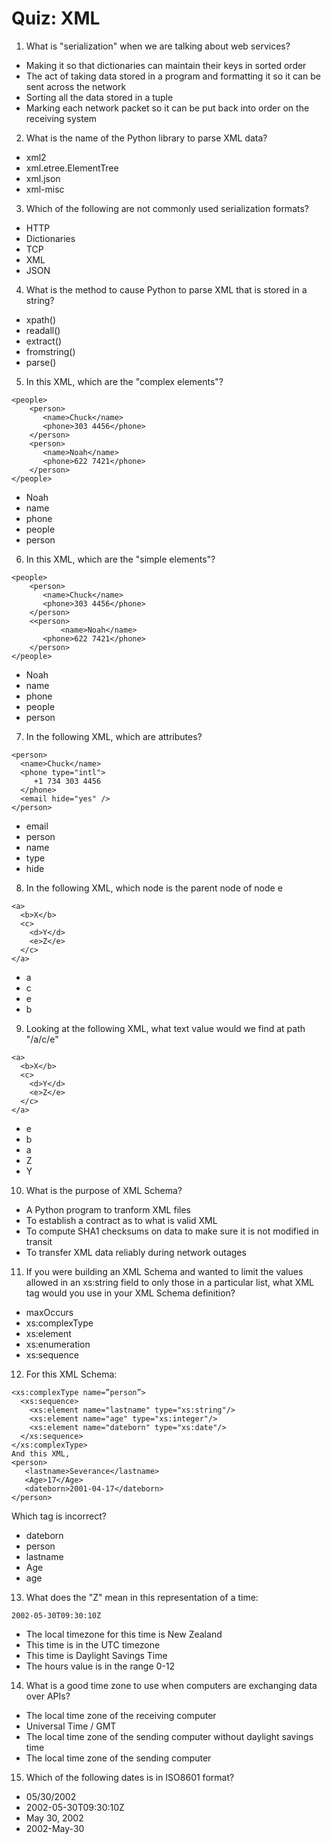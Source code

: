 # Quiz: XML

1. What is "serialization" when we are talking about web services?
- Making it so that dictionaries can maintain their keys in sorted order
- The act of taking data stored in a program and formatting it so it can be sent across the network
- Sorting all the data stored in a tuple
- Marking each network packet so it can be put back into order on the receiving system

2. What is the name of the Python library to parse XML data?
- xml2
- xml.etree.ElementTree
- xml.json
- xml-misc

3. Which of the following are not commonly used serialization formats?
- HTTP
- Dictionaries
- TCP
- XML
- JSON

4. What is the method to cause Python to parse XML that is stored in a string?
- xpath()
- readall()
- extract()
- fromstring()
- parse()

5. In this XML, which are the "complex elements"?
```
<people>
    <person>
       <name>Chuck</name>
       <phone>303 4456</phone>
    </person>
    <person>
       <name>Noah</name>
       <phone>622 7421</phone>
    </person>
</people>
```
- Noah
- name
- phone
- people
- person

6. In this XML, which are the "simple elements"?
```
<people>
    <person>
       <name>Chuck</name>
       <phone>303 4456</phone>
    </person>
    <<person>
           <name>Noah</name>
       <phone>622 7421</phone>
    </person>
</people>
```
- Noah
- name
- phone
- people
- person

7. In the following XML, which are attributes?
```
<person>
  <name>Chuck</name>
  <phone type="intl">
     +1 734 303 4456
  </phone>
  <email hide="yes" />
</person>
```
- email
- person
- name
- type
- hide

8. In the following XML, which node is the parent node of node e
```
<a>
  <b>X</b>
  <c>
    <d>Y</d>
    <e>Z</e>
  </c>
</a>
```
- a
- c
- e
- b

9. Looking at the following XML, what text value would we find at path "/a/c/e"
```
<a>
  <b>X</b>
  <c>
    <d>Y</d>
    <e>Z</e>
  </c>
</a>
```
- e
- b
- a
- Z
- Y

10. What is the purpose of XML Schema?
- A Python program to tranform XML files
- To establish a contract as to what is valid XML
- To compute SHA1 checksums on data to make sure it is not modified in transit
- To transfer XML data reliably during network outages

11. If you were building an XML Schema and wanted to limit the values allowed in an xs:string field to only those in a particular list, what XML tag would you use in your XML Schema definition?
- maxOccurs
- xs:complexType
- xs:element
- xs:enumeration
- xs:sequence

12. For this XML Schema:
```
<xs:complexType name=”person”>
  <xs:sequence>
    <xs:element name="lastname" type="xs:string"/>
    <xs:element name="age" type="xs:integer"/>
    <xs:element name="dateborn" type="xs:date"/>
  </xs:sequence>
</xs:complexType>
And this XML,
<person>
   <lastname>Severance</lastname>
   <Age>17</Age>
   <dateborn>2001-04-17</dateborn>
</person>
```
Which tag is incorrect?
- dateborn
- person
- lastname
- Age
- age

13. What does the "Z" mean in this representation of a time:
```
2002-05-30T09:30:10Z
```
- The local timezone for this time is New Zealand
- This time is in the UTC timezone
- This time is Daylight Savings Time
- The hours value is in the range 0-12

14. What is a good time zone to use when computers are exchanging data over APIs?
- The local time zone of the receiving computer
- Universal Time / GMT
- The local time zone of the sending computer without daylight savings time
- The local time zone of the sending computer

15. Which of the following dates is in ISO8601 format?
- 05/30/2002
- 2002-05-30T09:30:10Z
- May 30, 2002
- 2002-May-30
